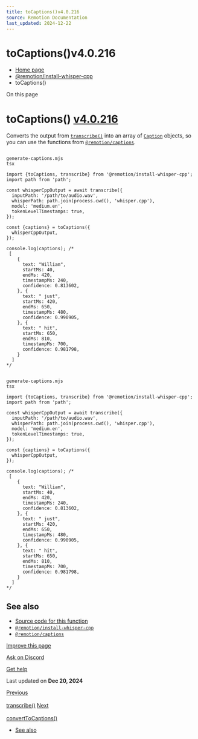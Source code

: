 ```yaml
---
title: toCaptions()v4.0.216
source: Remotion Documentation
last_updated: 2024-12-22
---
```


# toCaptions()v4.0.216

- [Home page](/)
- [@remotion/install-whisper-cpp](/docs/install-whisper-cpp/)
- toCaptions()

On this page

# toCaptions() [v4.0.216](https://github.com/remotion-dev/remotion/releases/v4.0.216)

Converts the output from [`transcribe()`](/docs/install-whisper-cpp/transcribe) into an array of [`Caption`](/docs/captions/caption) objects, so you can use the functions from [`@remotion/captions`](/docs/captions).

```

generate-captions.mjs
tsx

import {toCaptions, transcribe} from '@remotion/install-whisper-cpp';
import path from 'path';

const whisperCppOutput = await transcribe({
  inputPath: '/path/to/audio.wav',
  whisperPath: path.join(process.cwd(), 'whisper.cpp'),
  model: 'medium.en',
  tokenLevelTimestamps: true,
});

const {captions} = toCaptions({
  whisperCppOutput,
});

console.log(captions); /*
 [
    {
      text: "William",
      startMs: 40,
      endMs: 420,
      timestampMs: 240,
      confidence: 0.813602,
    }, {
      text: " just",
      startMs: 420,
      endMs: 650,
      timestampMs: 480,
      confidence: 0.990905,
    }, {
      text: " hit",
      startMs: 650,
      endMs: 810,
      timestampMs: 700,
      confidence: 0.981798,
    }
  ]
*/
```

```

generate-captions.mjs
tsx

import {toCaptions, transcribe} from '@remotion/install-whisper-cpp';
import path from 'path';

const whisperCppOutput = await transcribe({
  inputPath: '/path/to/audio.wav',
  whisperPath: path.join(process.cwd(), 'whisper.cpp'),
  model: 'medium.en',
  tokenLevelTimestamps: true,
});

const {captions} = toCaptions({
  whisperCppOutput,
});

console.log(captions); /*
 [
    {
      text: "William",
      startMs: 40,
      endMs: 420,
      timestampMs: 240,
      confidence: 0.813602,
    }, {
      text: " just",
      startMs: 420,
      endMs: 650,
      timestampMs: 480,
      confidence: 0.990905,
    }, {
      text: " hit",
      startMs: 650,
      endMs: 810,
      timestampMs: 700,
      confidence: 0.981798,
    }
  ]
*/
```

## See also [​](\#see-also "Direct link to See also")

- [Source code for this function](https://github.com/remotion-dev/remotion/blob/main/packages/install-whisper-cpp/src/to-captions.ts)
- [`@remotion/install-whisper-cpp`](/docs/install-whisper-cpp)
- [`@remotion/captions`](/docs/captions)

[Improve this page](https://github.com/remotion-dev/remotion/edit/main/packages/docs/docs/install-whisper-cpp/to-captions.mdx)

[Ask on Discord](https://remotion.dev/discord)

[Get help](/docs/get-help)

Last updated on **Dec 20, 2024**

[Previous\
\
transcribe()](/docs/install-whisper-cpp/transcribe) [Next\
\
convertToCaptions()](/docs/install-whisper-cpp/convert-to-captions)

- [See also](#see-also)
